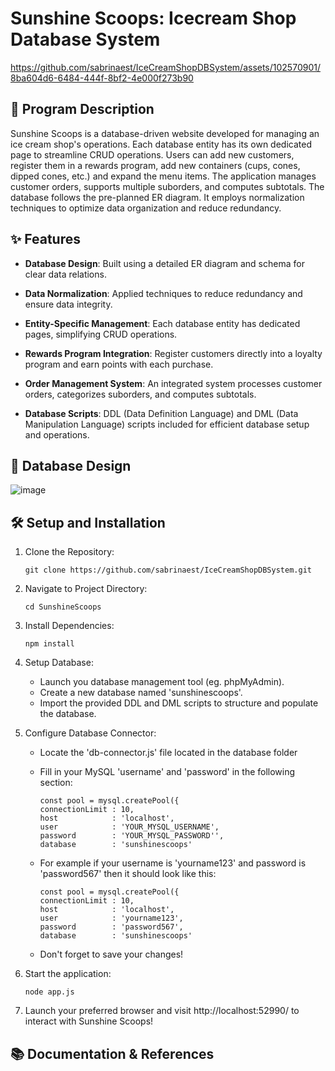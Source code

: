 # Sunshine Scoops: Icecream Shop Database System

https://github.com/sabrinaest/IceCreamShopDBSystem/assets/102570901/8ba604d6-6484-444f-8bf2-4e000f273b90

## 📝 Program Description

Sunshine Scoops is a database-driven website developed for managing an ice cream shop's operations. Each database entity has its own dedicated page to streamline CRUD operations. Users can add new customers, register them in a rewards program, add new containers (cups, cones, dipped cones, etc.) and expand the menu items. The application manages customer orders, supports multiple suborders, and computes subtotals. The database follows the pre-planned ER diagram. It employs normalization techniques to optimize data organization and reduce redundancy. 

## ✨ Features

* **Database Design**: Built using a detailed ER diagram and schema for clear data relations.

* **Data Normalization**: Applied techniques to reduce redundancy and ensure data integrity.

* **Entity-Specific Management**: Each database entity has dedicated pages, simplifying CRUD operations.

* **Rewards Program Integration**: Register customers directly into a loyalty program and earn points with each purchase.

* **Order Management System**: An integrated system processes customer orders, categorizes suborders, and computes subtotals.

* **Database Scripts**: DDL (Data Definition Language) and DML (Data Manipulation Language) scripts included for efficient database setup and operations.

## 📐 Database Design

![image](https://github.com/sabrinaest/IceCreamShopDBSystem/assets/102570901/838c371e-9963-4b76-acf2-5b8b8bf3df5e)

## 🛠️ Setup and Installation

1. Clone the Repository:

   ```
   git clone https://github.com/sabrinaest/IceCreamShopDBSystem.git
   ```

2. Navigate to Project Directory:

   ```
   cd SunshineScoops
   ```

4. Install Dependencies:

   ```
   npm install
   ```

5. Setup Database:
   * Launch you database management tool (eg. phpMyAdmin).
   * Create a new database named 'sunshinescoops'.
   * Import the provided DDL and DML scripts to structure and populate the database.

6. Configure Database Connector:
   * Locate the 'db-connector.js' file located in the database folder
   * Fill in your MySQL 'username' and 'password' in the following section:
     ```
     const pool = mysql.createPool({
     connectionLimit : 10,
     host            : 'localhost',
     user            : 'YOUR_MYSQL_USERNAME',
     password        : 'YOUR_MYSQL_PASSWORD'',
     database        : 'sunshinescoops'
     ```
     
   * For example if your username is 'yourname123' and password is 'password567' then it should look like this:
     ```
     const pool = mysql.createPool({
     connectionLimit : 10,
     host            : 'localhost',
     user            : 'yourname123',
     password        : 'password567',
     database        : 'sunshinescoops'
     ```

   * Don't forget to save your changes!

7. Start the application:

   ```
   node app.js
   ```

8. Launch your preferred browser and visit http://localhost:52990/ to interact with Sunshine Scoops!
   
## 📚 Documentation & References
